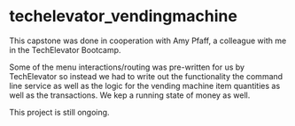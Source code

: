 # techelevator_vendingmachine

This capstone was done in cooperation with Amy Pfaff, a colleague with me in the TechElevator Bootcamp. 

Some of the menu interactions/routing was pre-written for us by TechElevator so instead we had to write out the functionality the command line service as well as the logic for the vending machine item quantities as well as the transactions. We kep a running state of money as well. 

This project is still ongoing.